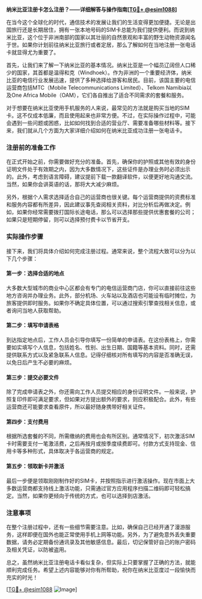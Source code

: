 **纳米比亚注册卡怎么注册？——详细解答与操作指南[[TG💪+ @esim1088](https://t.me/s/esim1088)]**

在当今这个全球化的时代，通信技术的发展让我们的生活变得更加便捷。无论是出国旅行还是长期居住，拥有一张本地号码的SIM卡总能为我们提供便利。而说到纳米比亚，这个位于非洲南部的国家以其壮丽的自然景观和丰富的野生动物资源闻名于世。如果你计划前往纳米比亚旅行或者定居，那么了解如何在当地注册一张电话卡就显得尤为重要了。

首先，让我们来了解一下纳米比亚的基本情况。纳米比亚是一个幅员辽阔但人口稀少的国家，其首都是温得和克（Windhoek）。作为非洲的一个重要经济体，纳米比亚的电信行业发展迅速，提供了多种选择给游客和居民。目前，该国主要的电信运营商包括MTC（Mobile Telecommunications Limited）、Telkom Namibia以及One Africa Mobile（OAM），它们各自推出了适合不同需求的套餐和服务。

对于想要在纳米比亚使用手机服务的人来说，最常见的方法就是购买当地的SIM卡。这不仅成本低廉，而且使用起来也非常方便。不过，在实际操作过程中，可能会遇到一些问题或困惑，比如如何找到合适的营业厅、需要准备哪些材料等。接下来，我们就从几个方面为大家详细介绍如何在纳米比亚成功注册一张电话卡。

### 注册前的准备工作

在正式开始之前，你需要做好充分的准备。首先，确保你的护照或其他有效的身份证明文件处于有效期之内，因为大多数情况下，这些证件是办理业务时必须出示的。此外，考虑到语言障碍，建议提前下载一款翻译软件，以便更好地沟通交流。当然，如果你会讲英语的话，那将大大减少麻烦。

另外，根据个人需求选择适合自己的运营商也很关键。每个运营商提供的资费标准和服务内容都有所差异，因此建议事先查阅相关资料，对比分析后再做决定。例如，如果你经常需要拨打国际长途电话，那么可以选择那些提供优惠套餐的公司；如果只是短期停留，则可以选择预付费卡以节省开支。

### 实际操作步骤

接下来，我们将具体介绍如何完成注册过程。通常来说，整个流程大致可以分为以下几个步骤：

#### 第一步：选择合适的地点

大多数大型城市的商业中心区都会有专门的电信运营商门店，你可以直接前往这些地方咨询并办理业务。此外，部分机场、火车站以及酒店也可能设有临时摊位，为旅客提供即时服务。如果你不确定具体位置，可以通过搜索引擎查找相关信息，或者询问当地人获取帮助。

#### 第二步：填写申请表格

到达指定地点后，工作人员会引导你填写一份简单的申请表。在这份表格上，你需要如实填写个人信息，包括姓名、性别、出生日期、国籍等基本资料。同时，还需提供联系方式以及紧急联系人信息。记得仔细核对所有填写的内容是否准确无误，以免日后产生不必要的麻烦。

#### 第三步：提交必要文件

除了完成申请表之外，你还需向工作人员提交相应的身份证明文件。一般来说，护照复印件即可满足要求，但如果对方提出额外的要求，则应积极配合。此外，有些运营商还可能要求查看原件，所以最好随身携带好相关证件。

#### 第四步：支付费用

根据所选套餐的不同，所需缴纳的费用也会有所区别。通常情况下，初次激活SIM卡时需要支付一笔激活费，之后再按月或按季度续费即可。付款方式支持现金、信用卡等多种形式，具体取决于各运营商的规定。

#### 第五步：领取新卡并激活

最后一步便是领取刚刚制作好的SIM卡，并按照指示进行激活操作。现在市面上大多数运营商都支持线上激活功能，只需通过官方应用程序扫描二维码即可轻松搞定。当然，如果你更倾向于传统的方式，也可以选择到店激活。

### 注意事项

在整个注册过程中，还有一些细节需要注意。比如，确保自己已经开通了漫游服务，这样即便在国外也能正常使用手机上网等功能。另外，为了避免意外丢失重要数据，请务必定期备份通讯录及其他敏感信息。最后，切记保管好自己的账户密码及相关凭证，以防被盗用。

总之，虽然纳米比亚注册电话卡看似复杂，但实际上只要掌握了正确的方法，就能顺利完成任务。希望上述内容能够对你有所帮助，祝你在纳米比亚度过一段愉快而充实的时光！

[[TG💪+ @esim1088](https://t.me/s/esim1088) ![Image](https://i.postimg.cc/4NQfJmqS/Snipaste-2025-05-13-00-14-12.png)]